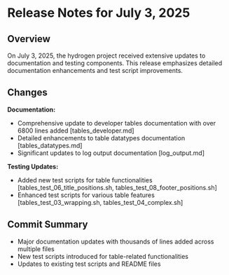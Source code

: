 # Release Notes for July 3, 2025

## Overview

On July 3, 2025, the hydrogen project received extensive updates to documentation and testing components. This release emphasizes detailed documentation enhancements and test script improvements.

## Changes

**Documentation:**

- Comprehensive update to developer tables documentation with over 6800 lines added [tables_developer.md]
- Detailed enhancements to table datatypes documentation [tables_datatypes.md]
- Significant updates to log output documentation [log_output.md]

**Testing Updates:**

- Added new test scripts for table functionalities [tables_test_06_title_positions.sh, tables_test_08_footer_positions.sh]
- Enhanced test scripts for various table features [tables_test_03_wrapping.sh, tables_test_04_complex.sh]

## Commit Summary

- Major documentation updates with thousands of lines added across multiple files
- New test scripts introduced for table-related functionalities
- Updates to existing test scripts and README files
